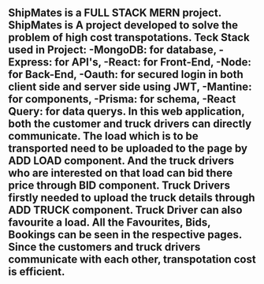 ShipMates is a FULL STACK MERN project.
ShipMates is A project developed to solve the problem of high cost transpotations.
Teck Stack used in Project:
  -MongoDB: for database,
  -Express: for API's,
  -React: for Front-End,
  -Node: for Back-End,
  -Oauth: for secured login in both client side and server side using JWT,
  -Mantine: for components,
  -Prisma: for schema,
  -React Query: for data querys.
In this web application, both the customer and truck drivers can directly communicate.
The load which is to be transported need to be uploaded to the page by ADD LOAD component. And the truck drivers who are interested on that load can bid there price through BID component.
Truck Drivers firstly needed to upload the truck details through ADD TRUCK component.
Truck Driver can also favourite a load.
All the Favourites, Bids, Bookings can be seen in the respective pages.
Since the customers and truck drivers communicate with each other, transpotation cost is efficient.
-
